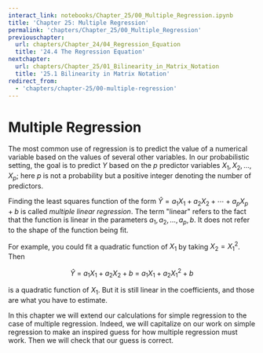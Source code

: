 ```yaml
---
interact_link: notebooks/Chapter_25/00_Multiple_Regression.ipynb
title: 'Chapter 25: Multiple Regression'
permalink: 'chapters/Chapter_25/00_Multiple_Regression'
previouschapter:
  url: chapters/Chapter_24/04_Regression_Equation
  title: '24.4 The Regression Equation'
nextchapter:
  url: chapters/Chapter_25/01_Bilinearity_in_Matrix_Notation
  title: '25.1 Bilinearity in Matrix Notation'
redirect_from:
  - 'chapters/chapter-25/00-multiple-regression'
---
```


# Multiple Regression

The most common use of regression is to predict the value of a numerical variable based on the values of several other variables. In our probabilistic setting, the goal is to predict $Y$ based on the $p$ predictor variables $X_1, X_2, \ldots, X_p$; here $p$ is not a probability but a positive integer denoting the number of predictors. 

Finding the least squares function of the form $\hat{Y} = a_1X_1 + a_2X_2 + \cdots + a_pX_p + b$ is called *multiple linear regression*. The term "linear" refers to the fact that the function is linear in the parameters $a_1, a_2, \ldots, a_p, b$. It does not refer to the shape of the function being fit. 

For example, you could fit a quadratic function of $X_1$ by taking $X_2 = X_1^2$. Then 

$$
\hat{Y} ~ = ~ a_1X_1 + a_2X_2 + b ~ = ~ a_1X_1 + a_2X_1^2 + b
$$ 

is a quadratic function of $X_1$. But it is still linear in the coefficients, and those are what you have to estimate.

In this chapter we will extend our calculations for simple regression to the case of multiple regression. Indeed, we will capitalize on our work on simple regression to make an inspired guess for how multiple regression must work. Then we will check that our guess is correct.
